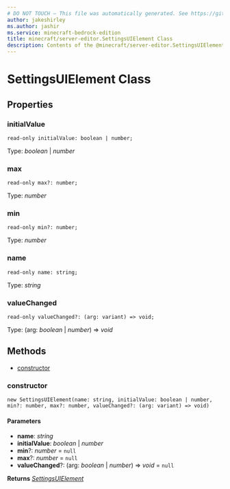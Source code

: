 ```yaml
---
# DO NOT TOUCH — This file was automatically generated. See https://github.com/mojang/minecraftapidocsgenerator to modify descriptions, examples, etc.
author: jakeshirley
ms.author: jashir
ms.service: minecraft-bedrock-edition
title: minecraft/server-editor.SettingsUIElement Class
description: Contents of the @minecraft/server-editor.SettingsUIElement class.
---
```

# SettingsUIElement Class

## Properties

### **initialValue**
`read-only initialValue: boolean | number;`

Type: *boolean* | *number*

### **max**
`read-only max?: number;`

Type: *number*

### **min**
`read-only min?: number;`

Type: *number*

### **name**
`read-only name: string;`

Type: *string*

### **valueChanged**
`read-only valueChanged?: (arg: variant) => void;`

Type: (arg: *boolean* | *number*) => *void*

## Methods
- [constructor](#constructor)

### **constructor**
`
new SettingsUIElement(name: string, initialValue: boolean | number, min?: number, max?: number, valueChanged?: (arg: variant) => void)
`

#### **Parameters**
- **name**: *string*
- **initialValue**: *boolean* | *number*
- **min**?: *number* = `null`
- **max**?: *number* = `null`
- **valueChanged**?: (arg: *boolean* | *number*) => *void* = `null`

**Returns** [*SettingsUIElement*](SettingsUIElement.md)
